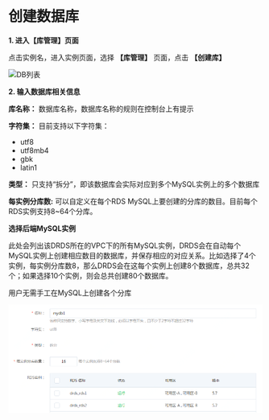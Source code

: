 # 创建数据库

**1. 进入【库管理】页面**

点击实例名，进入实例页面，选择 **【库管理】** 页面，点击 **【创建库】**

![DB列表](../../../../../image/DRDS/db-list.png)


**2. 输入数据库相关信息**

**库名称：** 数据库名称，数据库名称的规则在控制台上有提示

**字符集：** 目前支持以下字符集：
- utf8
- utf8mb4
- gbk
- latin1

**类型：** 只支持“拆分”，即该数据库会实际对应到多个MySQL实例上的多个数据库

**每实例分库数:** 可以自定义在每个RDS MySQL上要创建的分库的数目。目前每个RDS实例支持8~64个分库。

**选择后端MySQL实例**

此处会列出该DRDS所在的VPC下的所有MySQL实例，DRDS会在自动每个MySQL实例上创建相应数目的数据库，并保存相应的对应关系。比如选择了4个实例，每实例分库数8，那么DRDS会在这每个实例上创建8个数据库，总共32个；如果选择10个实例，则会总共创建80个数据库。

用户无需手工在MySQL上创建各个分库

![创建库1](../../../../../image/DRDS/create-db-1.png)
